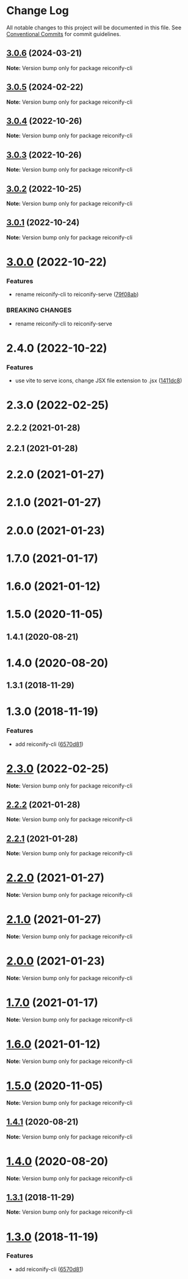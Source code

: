 # Change Log

All notable changes to this project will be documented in this file.
See [Conventional Commits](https://conventionalcommits.org) for commit guidelines.

## [3.0.6](https://github.com/ambar/reiconify/compare/reiconify-cli@3.0.5...reiconify-cli@3.0.6) (2024-03-21)

**Note:** Version bump only for package reiconify-cli





## [3.0.5](https://github.com/ambar/reiconify/compare/reiconify-cli@3.0.4...reiconify-cli@3.0.5) (2024-02-22)

**Note:** Version bump only for package reiconify-cli





## [3.0.4](https://github.com/ambar/reiconify/compare/reiconify-cli@3.0.3...reiconify-cli@3.0.4) (2022-10-26)

**Note:** Version bump only for package reiconify-cli

## [3.0.3](https://github.com/ambar/reiconify/compare/reiconify-cli@3.0.2...reiconify-cli@3.0.3) (2022-10-26)

**Note:** Version bump only for package reiconify-cli

## [3.0.2](https://github.com/ambar/reiconify/compare/reiconify-cli@3.0.1...reiconify-cli@3.0.2) (2022-10-25)

**Note:** Version bump only for package reiconify-cli

## [3.0.1](https://github.com/ambar/reiconify/compare/reiconify-cli@3.0.0...reiconify-cli@3.0.1) (2022-10-24)

**Note:** Version bump only for package reiconify-cli

# [3.0.0](https://github.com/ambar/reiconify/compare/reiconify-cli@2.4.0...reiconify-cli@3.0.0) (2022-10-22)

### Features

- rename reiconify-cli to reiconify-serve ([79f08ab](https://github.com/ambar/reiconify/commit/79f08abff1a0202a10489da163fe1221a55ad2e2))

### BREAKING CHANGES

- rename reiconify-cli to reiconify-serve

# 2.4.0 (2022-10-22)

### Features

- use vite to serve icons, change JSX file extension to .jsx ([1411dc8](https://github.com/ambar/reiconify/commit/1411dc8d2369dfa08a7d37f21e50e36f8c96f535))

# 2.3.0 (2022-02-25)

## 2.2.2 (2021-01-28)

## 2.2.1 (2021-01-28)

# 2.2.0 (2021-01-27)

# 2.1.0 (2021-01-27)

# 2.0.0 (2021-01-23)

# 1.7.0 (2021-01-17)

# 1.6.0 (2021-01-12)

# 1.5.0 (2020-11-05)

## 1.4.1 (2020-08-21)

# 1.4.0 (2020-08-20)

## 1.3.1 (2018-11-29)

# 1.3.0 (2018-11-19)

### Features

- add reiconify-cli ([6570d81](https://github.com/ambar/reiconify/commit/6570d81046d258cb06e55eb71e3ff8594956b2a6))

# [2.3.0](https://github.com/ambar/reiconify/compare/v2.2.2...v2.3.0) (2022-02-25)

**Note:** Version bump only for package reiconify-cli

## [2.2.2](https://github.com/ambar/reiconify/compare/v2.2.1...v2.2.2) (2021-01-28)

**Note:** Version bump only for package reiconify-cli

## [2.2.1](https://github.com/ambar/reiconify/compare/v2.2.0...v2.2.1) (2021-01-28)

**Note:** Version bump only for package reiconify-cli

# [2.2.0](https://github.com/ambar/reiconify/compare/v2.1.0...v2.2.0) (2021-01-27)

**Note:** Version bump only for package reiconify-cli

# [2.1.0](https://github.com/ambar/reiconify/compare/v2.0.1...v2.1.0) (2021-01-27)

**Note:** Version bump only for package reiconify-cli

# [2.0.0](https://github.com/ambar/reiconify/compare/v1.7.0...v2.0.0) (2021-01-23)

**Note:** Version bump only for package reiconify-cli

# [1.7.0](https://github.com/ambar/reiconify/compare/v1.6.0...v1.7.0) (2021-01-17)

**Note:** Version bump only for package reiconify-cli

# [1.6.0](https://github.com/ambar/reiconify/compare/v1.5.0...v1.6.0) (2021-01-12)

**Note:** Version bump only for package reiconify-cli

# [1.5.0](https://github.com/ambar/reiconify/compare/v1.4.1...v1.5.0) (2020-11-05)

**Note:** Version bump only for package reiconify-cli

## [1.4.1](https://github.com/ambar/reiconify/compare/v1.4.0...v1.4.1) (2020-08-21)

**Note:** Version bump only for package reiconify-cli

# [1.4.0](https://github.com/ambar/reiconify/compare/v1.3.1...v1.4.0) (2020-08-20)

**Note:** Version bump only for package reiconify-cli

## [1.3.1](https://github.com/ambar/reiconify/compare/v1.3.0...v1.3.1) (2018-11-29)

**Note:** Version bump only for package reiconify-cli

# [1.3.0](https://github.com/ambar/reiconify/compare/v1.2.2...v1.3.0) (2018-11-19)

### Features

- add reiconify-cli ([6570d81](https://github.com/ambar/reiconify/commit/6570d81))
